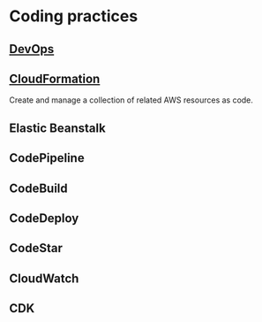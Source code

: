 # Coding practices

## [DevOps](https://aws.amazon.com/devops/)

## [CloudFormation](https://aws.amazon.com/cloudformation)

Create and manage a collection of related AWS resources as code.

## Elastic Beanstalk

## CodePipeline

## CodeBuild

## CodeDeploy

## CodeStar

## CloudWatch

## CDK